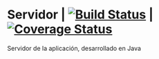 # Servidor | [![Build Status](https://travis-ci.org/UNIZAR-30249-2016-Opgods/Server.svg?branch=master)](https://travis-ci.org/UNIZAR-30249-2016-Opgods/Server) | [![Coverage Status](https://coveralls.io/repos/github/UNIZAR-30249-2016-Opgods/Server/badge.svg?branch=master)](https://coveralls.io/github/UNIZAR-30249-2016-Opgods/Server?branch=master)

Servidor de la aplicación, desarrollado en Java
